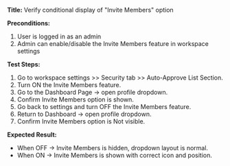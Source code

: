 **Title:** Verify conditional display of "Invite Members" option

**Preconditions:**
1. User is logged in as an admin
2. Admin can enable/disable the Invite Members feature in workspace settings

**Test Steps:**
1. Go to workspace settings >> Security tab >> Auto-Approve List Section.
2. Turn ON the Invite Members feature.
3. Go to the Dashboard Page → open profile dropdown.
4. Confirm Invite Members option is shown.
5. Go back to settings and turn OFF the Invite Members feature.
6. Return to Dashboard → open profile dropdown.
7. Confirm Invite Members option is Not visible.

**Expected Result:**
* When OFF → Invite Members is hidden, dropdown layout is normal.
* When ON → Invite Members is shown with correct icon and position.